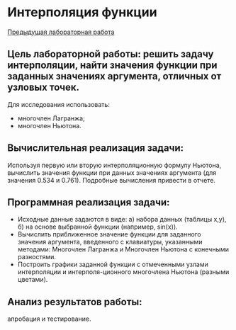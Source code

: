 # Интерполяция функции
[Предыдущая лабораторная работа](https://github.com/Vsev0l0d/se4-compMath-lab4)

## Цель лабораторной работы: решить задачу интерполяции, найти значения функции при заданных значениях аргумента, отличных от узловых точек.
Для исследования использовать:
- многочлен Лагранжа;
- многочлен Ньютона.
## Вычислительная реализация задачи:
Используя первую или вторую интерполяционную формулу Ньютона, вычислить значения функции при данных значениях аргумента (для значения 0.534 и 0.761). Подробные вычисления привести в отчете.
## Программная реализация задачи:
- Исходные данные задаются в виде: а) набора данных (таблицы x,y), б) на основе выбранной функции (например, sin(x)).
- Вычислить приближенное значение функции для заданного значения аргумента, введенного с клавиатуры, указанными методами: Многочлен Лагранжа и Многочлен Ньютона с конечными разностями.
- Построить графики заданной функции с отмеченными узлами интерполяции и интерполя-ционного многочлена Ньютона (разными цветами).
## Анализ результатов работы: 
апробация и тестирование.
